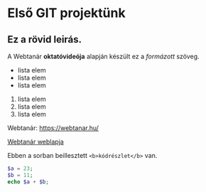 # Első GIT projektünk
## Ez a rövid leirás.

A Webtanár **oktatóvideója** alapján készült ez a *formázott* szöveg.

- lista elem
- lista elem
- lista elem

1. lista elem
2. lista elem
3. lista elem

Webtanár: https://webtanar.hu/

[Webtanár weblapja](https://webtanar.hu/)

Ebben a sorban beillesztett `<b>kódrészlet</b>` van.


```php
$a = 23;
$b = 11;
echo $a + $b;
```

